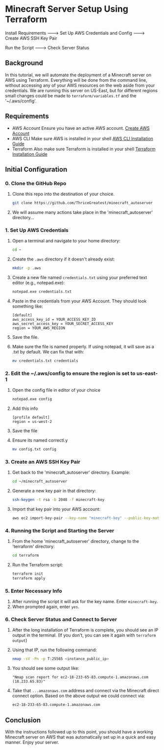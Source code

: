 # Minecraft Server Setup Using Terraform

Install Requirements ---> Set Up AWS Credentials and Config ---> Create AWS SSH Key Pair
    
Run the Script ---> Check Server Status
       

## Background

In this tutorial, we will automate the deployment of a Minecraft server on AWS using Terraform. Everything will be done from the command line, without accessing any of your AWS resources on the web aside from your credentials. We are running this server on US-East, but for different regions small changes could be made to `terraform/variables.tf` and the '~/.aws/config'.

## Requirements

- AWS Account Ensure you have an active AWS account. [Create AWS Account](https://portal.aws.amazon.com/gp/aws/developer/registration/index.html?refid=em_127222&p=free&c=hp&z=1)
- AWS CLI Make sure AWS is installed in your shell [AWS CLI Installation Guide](https://docs.aws.amazon.com/cli/latest/userguide/getting-started-install.html)
- Terraform Also make sure Terraform is installed in your shell [Terraform Installation Guide](https://developer.hashicorp.com/terraform/tutorials/aws-get-started/install-cli)


## Initial Configuration

### 0. Clone the GitHub Repo

1. Clone this repo into the destination of your choice.
    ```bash
    git clone https://github.com/ThriceGreatest/minecraft_autoserver
2. We will assume many actions take place in the 'minecraft_autoserver' directory...

### 1. Set Up AWS Credentials

1. Open a terminal and navigate to your home directory:

    ```bash
    cd ~
    ```

2. Create the `.aws` directory if it doesn't already exist:

    ```bash
    mkdir -p .aws
    ```

3. Create a new file named `credentials.txt` using your preferred text editor (e.g., notepad.exe):

    ```bash
    notepad.exe credentials.txt
    ```

4. Paste in the credentials from your AWS Account. They should look something like:

    ```
    [default]
    aws_access_key_id = YOUR_ACCESS_KEY_ID
    aws_secret_access_key = YOUR_SECRET_ACCESS_KEY
    region = YOUR_AWS_REGION
    ```

5. Save the file.

6. Make sure the file is named properly. If using notepad, it will save as a .txt by default. We can fix that with:

    ```bash
    mv credentials.txt credentials
    ```
### 2. Edit the ~/.aws/config to ensure the region is set to us-east-1

1. Open the config file in editor of your choice    
    ```bash 
    notepad.exe config
    ```
    
8. Add this info
    ```
    [profile default]
    region = us-west-2
    ```
9. Save the file
10. Ensure its named correctl.y
    ```bash
    mv config.txt config
    ```
### 3. Create an AWS SSH Key Pair

1. Get back to the 'minecraft_autoserver' directory. Example:

    ```bash
    cd ~/minecraft_autoserver
    ```

2. Generate a new key pair in that directory:

    ```bash
    ssh-keygen -t rsa -b 2048 -f minecraft-key
    ```

3. Import that key pair into your AWS account:

    ```bash
    aws ec2 import-key-pair --key-name "minecraft-key" --public-key-material fileb://./minecraft-key.pub
    ```

### 4. Running the Script and Starting the Server

1. From the home 'minecraft_autoserver' directory, change to the 'terraform' directory:

    ```bash
    cd terraform
    ```

2. Run the Terraform script:

    ```bash
    terraform init
    terraform apply
    ```

### 5. Enter Necessary Info

1. After running the script it will ask for the key name. Enter `minecraft-key`.
2. When prompted again, enter `yes`.

### 6. Check Server Status and Connect to Server

1. After the long installation of Terraform is complete, you should see an IP output in the terminal. (If you don't, you can see it again with `terraform output`)

2. Using that IP, run the following command:

    ```bash
    nmap -sV -Pn -p T:25565 <instance_public_ip>
    ```

3. You should see some output like:

    ```text
    "Nmap scan report for ec2-18-233-65-83.compute-1.amazonaws.com (18.233.65.83)"
    ```

4. Take that `...amazonaws.com` address and connect via the Minecraft direct connect option. Based on the above output we could connect via:

    ```bash
    ec2-18-233-65-83.compute-1.amazonaws.com
    ```

## Conclusion

With the instructions followed up to this point, you should have a working Minecraft server on AWS that was automatically set up in a quick and easy manner. Enjoy your server.
